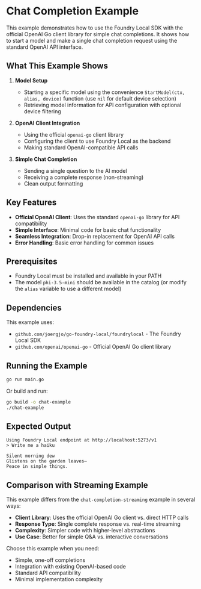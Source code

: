 # Chat Completion Example

This example demonstrates how to use the Foundry Local SDK with the official OpenAI Go client library for simple chat completions. It shows how to start a model and make a single chat completion request using the standard OpenAI API interface.

## What This Example Shows

1. **Model Setup**
   - Starting a specific model using the convenience `StartModel(ctx, alias, device)` function (use `nil` for default device selection)
   - Retrieving model information for API configuration with optional device filtering

2. **OpenAI Client Integration**
   - Using the official `openai-go` client library
   - Configuring the client to use Foundry Local as the backend
   - Making standard OpenAI-compatible API calls

3. **Simple Chat Completion**
   - Sending a single question to the AI model
   - Receiving a complete response (non-streaming)
   - Clean output formatting

## Key Features

- **Official OpenAI Client**: Uses the standard `openai-go` library for API compatibility
- **Simple Interface**: Minimal code for basic chat functionality
- **Seamless Integration**: Drop-in replacement for OpenAI API calls
- **Error Handling**: Basic error handling for common issues

## Prerequisites

- Foundry Local must be installed and available in your PATH
- The model `phi-3.5-mini` should be available in the catalog (or modify the `alias` variable to use a different model)

## Dependencies

This example uses:
- `github.com/joergjo/go-foundry-local/foundrylocal` - The Foundry Local SDK
- `github.com/openai/openai-go` - Official OpenAI Go client library

## Running the Example

```bash
go run main.go
```

Or build and run:

```bash
go build -o chat-example
./chat-example
```

## Expected Output

```
Using Foundry Local endpoint at http://localhost:5273/v1
> Write me a haiku

Silent morning dew
Glistens on the garden leaves—
Peace in simple things.
```

## Comparison with Streaming Example

This example differs from the `chat-completion-streaming` example in several ways:

- **Client Library**: Uses the official OpenAI Go client vs. direct HTTP calls
- **Response Type**: Single complete response vs. real-time streaming
- **Complexity**: Simpler code with higher-level abstractions
- **Use Case**: Better for simple Q&A vs. interactive conversations

Choose this example when you need:
- Simple, one-off completions
- Integration with existing OpenAI-based code
- Standard API compatibility
- Minimal implementation complexity
